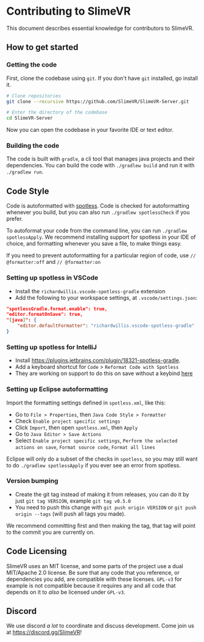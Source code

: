 # Contributing to SlimeVR

This document describes essential knowledge for contributors to SlimeVR.

## How to get started

### Getting the code
First, clone the codebase using `git`. If you don't have `git` installed, go install it.

```bash
# Clone repositories
git clone --recursive https://github.com/SlimeVR/SlimeVR-Server.git

# Enter the directory of the codebase
cd SlimeVR-Server
```

Now you can open the codebase in your favorite IDE or text editor.

### Building the code
The code is built with `gradle`, a cli tool that manages java projects and their
dependencies. You can build the code with `./gradlew build` and run it with
`./gradlew run`.


## Code Style
Code is autoformatted with [spotless](https://github.com/diffplug/spotless/tree/main/plugin-gradle).
Code is checked for autoformatting whenever you build, but you can also run
`./gradlew spotlessCheck` if you prefer.

To autoformat your code from the command line, you can run `./gradlew spotlessApply`.
We recommend installing support for spotless in your IDE of choice, and formatting
whenever you save a file, to make things easy.

If you need to prevent autoformatting for a particular region of code, use
`// @formatter:off` and `// @formatter:on`

### Setting up spotless in VSCode
* Install the `richardwillis.vscode-spotless-gradle` extension
* Add the following to your workspace settings, at `.vscode/settings.json`:
```json
"spotlessGradle.format.enable": true,
"editor.formatOnSave": true,
"[java]": {
	"editor.defaultFormatter": "richardwillis.vscode-spotless-gradle"
}
```

### Setting up spotless for IntelliJ
* Install https://plugins.jetbrains.com/plugin/18321-spotless-gradle.
* Add a keyboard shortcut for `Code` > `Reformat Code with Spotless`
* They are working on support to do this on save without a keybind
[here](https://github.com/ragurney/spotless-intellij-gradle/issues/8)

### Setting up Eclipse autoformatting
Import the formatting settings defined in `spotless.xml`, like this:
* Go to `File > Properties`, then `Java Code Style > Formatter`
* Check `Enable project specific settings`
* Click `Import`, then open `spotless.xml`, then `Apply`
* Go to `Java Editor > Save Actions`
* Select `Enable project specific settings`, `Perform the selected actions on save`,
`Format source code`, `Format all lines`

Eclipse will only do a subset of the checks in `spotless`, so you may still want to do
`./gradlew spotlessApply` if you ever see an error from spotless.

### Version bumping
* Create the git tag instead of making it from releases, you can do it by just ``git tag VERSION``,
  example ``git tag v0.5.0``
* You need to push this change with ``git push origin VERSION`` or ``git push origin --tags``
(will push all tags you made).

We recommend committing first and then making the tag, that tag will point to the commit you are currently
on.

## Code Licensing
SlimeVR uses an MIT license, and some parts of the project use a dual MIT/Apache 2.0
license. Be sure that any code that you reference, or dependencies you add, are
compatible with these licenses. `GPL-v3` for example is not compatible because it
requires any and all code that depends on it to *also* be licensed under `GPL-v3`.

## Discord
We use discord *a lot* to coordinate and discuss development. Come join us at
https://discord.gg/SlimeVR!
